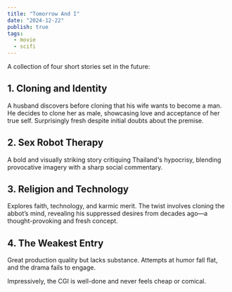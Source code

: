 ```yaml
---
title: "Tomorrow And I"
date: "2024-12-22"
publish: true
tags:
  - movie
  - scifi
---
```


A collection of four short stories set in the future:

## 1. Cloning and Identity

A husband discovers before cloning that his wife wants to become a man. He decides to clone her as male, showcasing love and acceptance of her true self. Surprisingly fresh despite initial doubts about the premise.

## 2. Sex Robot Therapy

A bold and visually striking story critiquing Thailand's hypocrisy, blending provocative imagery with a sharp social commentary.

## 3. Religion and Technology

Explores faith, technology, and karmic merit. The twist involves cloning the abbot’s mind, revealing his suppressed desires from decades ago—a thought-provoking and fresh concept.

## 4. The Weakest Entry

Great production quality but lacks substance. Attempts at humor fall flat, and the drama fails to engage.

Impressively, the CGI is well-done and never feels cheap or comical.
